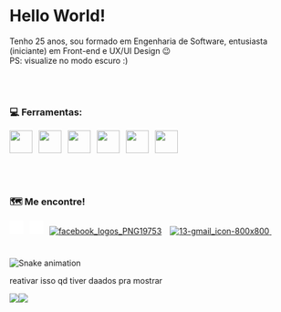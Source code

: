 # Hello World!



Tenho 25 anos, sou formado em Engenharia de Software, entusiasta (iniciante) em Front-end e UX/UI Design :wink: <br>
PS: visualize no modo escuro :)

<br><br>

### :computer: Ferramentas:

<code><img src="https://cdn.jsdelivr.net/gh/devicons/devicon/icons/html5/html5-original.svg" width="40" height="40" /></code>&ensp;
<code><img src="https://cdn.jsdelivr.net/gh/devicons/devicon/icons/css3/css3-original.svg" width="40" height="40" /></code>&ensp;
<code><img src="https://user-images.githubusercontent.com/52588477/163079263-fc4f8efa-89d9-4e8c-86ec-6333acc0e87c.svg" width="40" height="40" /></code>&ensp;
<code><img src="https://cdn.jsdelivr.net/gh/devicons/devicon/icons/javascript/javascript-original.svg" width="40" height="40" /></code>&ensp;
<code><img src="https://cdn.jsdelivr.net/gh/devicons/devicon/icons/mysql/mysql-original.svg" width="40" height="40" /></code>&ensp;
<code><img src="https://cdn.jsdelivr.net/gh/devicons/devicon/icons/bootstrap/bootstrap-original.svg" width="40" height="40" /></code>&ensp;

<br><br>

### :world_map: Me encontre!


<a href="https://www.instagram.com/wesfillipe"><img src="https://raw.githubusercontent.com/Aakarsh-B/trying-repos/master/insta.svg" width="24" height="24" target="_blank"></a>&ensp;
<a href="https://www.linkedin.com/in/weslleyeduardo"><img src="https://raw.githubusercontent.com/Aakarsh-B/trying-repos/master/linkedin.svg" width="24" height="24" target="_blank"></a>&ensp;
<a href="https://www.facebook.com/weslleyfillipee" target="_blank">![facebook_logos_PNG19753](https://user-images.githubusercontent.com/52588477/147628015-5f5bcf60-b33f-4234-9351-309220178d75.png)</a> &ensp;
<a href="mailto:dev.wfeduardo@gmail.com">![13-gmail_icon-800x800](https://user-images.githubusercontent.com/52588477/147628204-1e000f37-a1a9-4068-b31a-ab3f2cb50a9d.png)
</a>&ensp;

#






![Snake animation](https://github.com/wesed/wesed/blob/output/github-contribution-grid-snake.svg)


reativar isso qd tiver daados pra mostrar
<div align="center">
  <div style="display: flex; align-items: flex-start;">
    <img src="https://github-readme-stats.vercel.app/api/top-langs/?username=wesed&layout=compact&langs_count=7&theme=dracula"/>
    <img src="https://github-readme-stats.vercel.app/api?username=wesed&show_icons=true&theme=dracula&include_all_commits=true&count_private=true"/>
  </div>
</div> 


<!--
**Wesed/Wesed** is a ✨ _special_ ✨ repository because its `README.md` (this file) appears on your GitHub profile.

Here are some ideas to get you started:

- 🔭 I’m currently working on ...
- 🌱 I’m currently learning ...
- 👯 I’m looking to collaborate on ...
- 🤔 I’m looking for help with ...
- 💬 Ask me about ...
- 📫 How to reach me: ...
- 😄 Pronouns: ...
- ⚡ Fun fact: ...
-->
